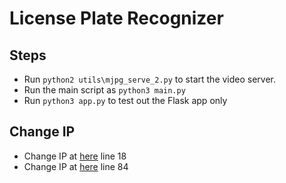 # License Plate Recognizer

## Steps

- Run ```python2 utils\mjpg_serve_2.py``` to start the video server.
- Run the main script as ```python3 main.py```
- Run ```python3 app.py``` to test out the Flask app only

## Change IP

- Change IP at [here](templates\index.html) line 18
- Change IP at [here](utils\mjpg_serve_2.py) line 84

